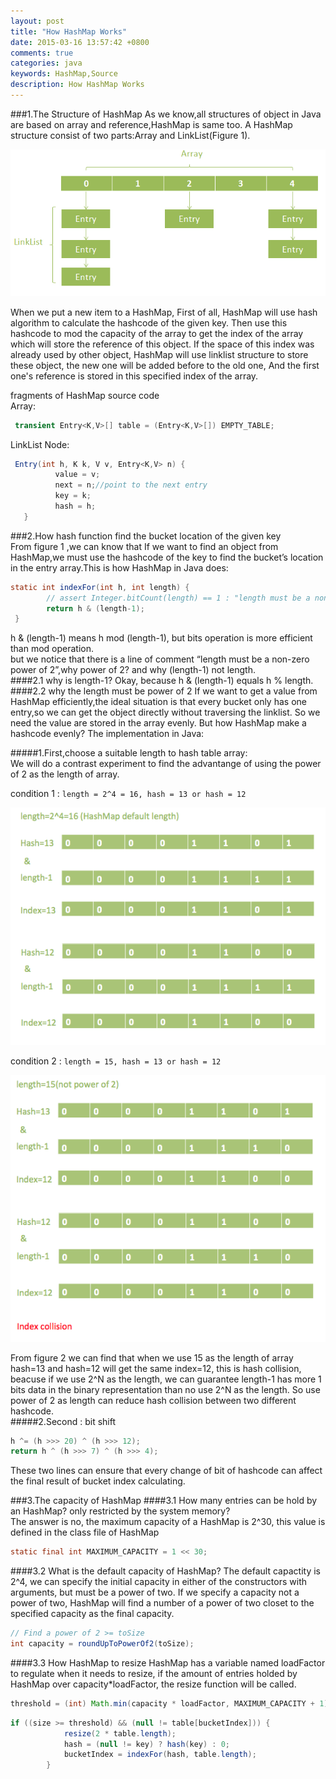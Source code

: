 ```yaml
---
layout: post
title: "How HashMap Works"
date: 2015-03-16 13:57:42 +0800
comments: true
categories: java
keywords: HashMap,Source
description: How HashMap Works
---
```

###1.The Structure of HashMap
As we know,all structures of object in Java are based on array and reference,HashMap is same too. A HashMap structure consist of two parts:Array and LinkList(Figure 1).   

![HashMap Structure][1]   

<!--more-->
When we put a new item to a HashMap, First of all, HashMap will use hash algorithm to calculate the hashcode of the given key. Then use this hashcode to mod the capacity of the array to get the index of the array which will store the reference of this object. If the space of this index was already used by other object, HashMap will use linklist structure to store these object, the new one will be added before to the old one, And the  first one's reference is stored in this specified index of the array.  

fragments of HashMap source code  
Array:  
```java
 transient Entry<K,V>[] table = (Entry<K,V>[]) EMPTY_TABLE;
``` 

LinkList Node:  

```java
 Entry(int h, K k, V v, Entry<K,V> n) {
          value = v;
          next = n;//point to the next entry 
          key = k;
          hash = h;
   }
```


###2.How hash function find the bucket location of the given key  
From figure 1 ,we can know that If we want to find an object from HashMap,we must use the hashcode of the key to find the bucket’s location in the entry array.This is how HashMap in Java does:  
```java
static int indexFor(int h, int length) {
        // assert Integer.bitCount(length) == 1 : "length must be a non-zero power of 2";
        return h & (length-1);
 }
```
h & (length-1) means h mod (length-1), but bits operation is more efficient than mod operation.  
but we notice that there is a line of comment “length must be a non-zero power of 2”,why power of 2? and why (length-1) not length.  
####2.1  why is length-1?
Okay, because h & (length-1) equals h % length.  
####2.2  why the length must be power of 2
If we want to get a value from HashMap efficiently,the ideal situation is that every bucket only has one entry,so we can get the object directly without  traversing the linklist.  So we need the value are stored in the array evenly. But how HashMap make a hashcode evenly? The implementation in Java:  

#####1.First,choose a suitable length to hash table array:  
We will do a contrast experiment to find the advantange of using the power of 2 as the length of array.   

condition 1 : `length = 2^4 = 16, hash = 13 or hash = 12`  
 
![contrast experiment][2]  

condition 2 : `length = 15, hash = 13 or hash = 12`  

![contrast experiment][3]   

From figure 2 we can find that when we use 15 as the length of array hash=13 and hash=12 will get the same index=12, this is hash collision, beacuse if we use 2^N as the length, we can guarantee length-1 has more 1 bits data in the binary representation than no use 2^N as the length. So use power of 2 as length can reduce hash collision between two different hashcode.  
#####2.Second : bit shift  
```java
h ^= (h >>> 20) ^ (h >>> 12);
return h ^ (h >>> 7) ^ (h >>> 4);
```
These two lines  can ensure that every change of bit of hashcode can affect the final result of bucket index calculating.  

###3.The capacity of HashMap
####3.1 How many entries can be hold by an HashMap? only restricted by the system memory?  
The answer is no, the maximum capacity of a HashMap is 2^30, this value is defined in the class file of HashMap   
```java
static final int MAXIMUM_CAPACITY = 1 << 30;
```
####3.2 What is the default capacity of HashMap?
The default capactity is 2^4, we can specify the initial capacity in either of the constructors with arguments, but must be a power of two. If we specify a capacity not a power of two, HashMap will find a number of a power of two closet to the specified capacity  as the final capacity.  
```java
// Find a power of 2 >= toSize
int capacity = roundUpToPowerOf2(toSize);
```
####3.3 How HashMap to resize
HashMap has a variable named loadFactor to regulate when it needs to resize, if the amount of entries holded by HashMap over capacity*loadFactor, the resize function will be called.   
```java
threshold = (int) Math.min(capacity * loadFactor, MAXIMUM_CAPACITY + 1);
```
```java
if ((size >= threshold) && (null != table[bucketIndex])) {
            resize(2 * table.length);
            hash = (null != key) ? hash(key) : 0;
            bucketIndex = indexFor(hash, table.length);
        }
```












[1]:/images/blog/2015-03/20150316-hashmap-structure.png
[2]:/images/blog/2015-03/20150316-hashmap-hash-to-index-1.png
[3]:/images/blog/2015-03/20150316-hashmap-hash-to-index-2.png
